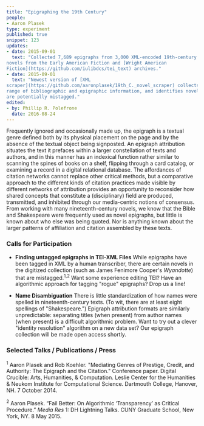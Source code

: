 ```yaml
---
title: "Epigraphing the 19th Century"
people:
- Aaron Plasek
type: experiment
published: true
snippet: 123
updates:
- date: 2015-09-01
  text: "Collected 7,689 epigraphs from 3,000 XML-encoded 19th-century US
novels from the Early American Fiction and [Wright American
Fiction](https://github.com/iulibdcs/tei_text) archives."
- date: 2015-09-01
  text: "Newest version of [XML
scraper](https://github.com/aaronplasek/19th_C._novel_scraper) collects a
range of bibliographic and epigraphic information, and identifies novels that
are potentially mistagged."
edited:
- by: Phillip R. Polefrone
  date: 2016-08-24
---
```


Frequently ignored and occasionally made up, the epigraph is a textual genre
defined both by its physical placement on the page and by the absence of the
textual object being signposted. An epigraph attribution situates the text it
prefaces within a larger constellation of texts and authors, and in this
manner has an indexical function rather similar to scanning the spines of
books on a shelf, flipping through a card catalog, or examining a record in a
digital relational database. The affordances of citation networks cannot
replace other critical methods, but a comparative approach to the different
kinds of citation practices made visible by different networks of attribution
provides an opportunity to reconsider how shared concepts that constitute a
(disciplinary) field are produced, transmitted, and inhibited through our
media-centric notions of consensus. From working with many nineteenth-century
novels, we know that the Bible and Shakespeare were frequently used as novel
epigraphs, but little is known about who else was being quoted. Nor is
anything known about the larger patterns of affiliation and citation assembled
by these texts.

### Calls for Participation

* **Finding untagged epigraphs in TEI-XML Files**
    While epigraphs have been tagged in XML by a human transcriber, there are
certain novels in the digitized collection (such as James Fenimore Cooper's
_Wyandotte_) that are mistagged.<sup>1,2</sup> Want some experience editing
TEI? Have an algorithmic approach for tagging "rogue" epigraphs? Drop us a
line!

* **Name Disambiguation**
    There is little standardization of how names were spelled in
nineteenth-century texts. (To wit, there are at least eight spellings of
"Shakespeare.") Epigraph attribution formats are similarly unpredictable:
separating titles (when present) from author names (when present) is a
difficult algorithmic problem. Want to try out a clever "identity resolution"
algorithm on a new data set? Our epigraph collection will be made open access
shortly.

### Selected Talks / Publications / Press

<sup>1</sup> Aaron Plasek and Rob Koehler. "Mediating Genres of Prestige, Credit, and
   Authority: The Epigraph and the Citation." Conference paper. Digital
Crucible: Arts, Humanities, & Computation. Leslie Center for the Humanities &
Neukom Institute for Computational Science. Dartmouth College, Hanover, NH. 7
October 2014.

<sup>2</sup> Aaron Plasek. “Fail Better: On Algorithmic ‘Transparency’ as
Critical Procedure.” *Media Res* 1: DH Lightning Talks. CUNY Graduate School,
New York, NY. 8 May 2015.
